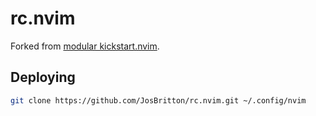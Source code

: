 # rc.nvim

Forked from [modular kickstart.nvim](https://github.com/dam9000/kickstart-modular.nvim).

## Deploying

```sh
git clone https://github.com/JosBritton/rc.nvim.git ~/.config/nvim
```
